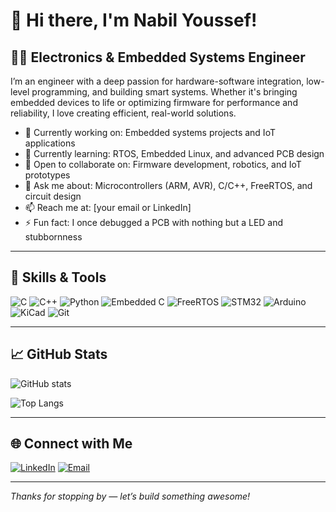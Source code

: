 # 👋 Hi there, I'm Nabil Youssef!

## 👨‍🔧 Electronics & Embedded Systems Engineer

I’m an engineer with a deep passion for hardware-software integration, low-level programming, and building smart systems. Whether it's bringing embedded devices to life or optimizing firmware for performance and reliability, I love creating efficient, real-world solutions.

- 🔭 Currently working on: Embedded systems projects and IoT applications  
- 🌱 Currently learning: RTOS, Embedded Linux, and advanced PCB design  
- 👯 Open to collaborate on: Firmware development, robotics, and IoT prototypes  
- 💬 Ask me about: Microcontrollers (ARM, AVR), C/C++, FreeRTOS, and circuit design  
- 📫 Reach me at: [your email or LinkedIn]  
- ⚡ Fun fact: I once debugged a PCB with nothing but a LED and stubbornness

---

## 🔧 Skills & Tools

![C](https://img.shields.io/badge/-C-00599C?style=flat-square&logo=c)
![C++](https://img.shields.io/badge/-C++-00599C?style=flat-square&logo=c%2B%2B)
![Python](https://img.shields.io/badge/-Python-3776AB?style=flat-square&logo=python)
![Embedded C](https://img.shields.io/badge/-Embedded%20C-blue?style=flat-square)
![FreeRTOS](https://img.shields.io/badge/-FreeRTOS-28a745?style=flat-square)
![STM32](https://img.shields.io/badge/-STM32-03234B?style=flat-square&logo=STMicroelectronics)
![Arduino](https://img.shields.io/badge/-Arduino-00979D?style=flat-square&logo=arduino)
![KiCad](https://img.shields.io/badge/-KiCad-3156F6?style=flat-square&logo=kicad)
![Git](https://img.shields.io/badge/-Git-black?style=flat-square&logo=git)

---

## 📈 GitHub Stats

![GitHub stats](https://github-readme-stats.vercel.app/api?username=YourGitHubUsername&show_icons=true&count_private=true&theme=tokyonight)

![Top Langs](https://github-readme-stats.vercel.app/api/top-langs/?username=YourGitHubUsername&layout=compact&theme=tokyonight)

---

## 🌐 Connect with Me

[![LinkedIn](https://img.shields.io/badge/-LinkedIn-0077B5?style=flat-square&logo=linkedin&logoColor=white)](https://linkedin.com/in/yourprofile)
[![Email](https://img.shields.io/badge/-Email-D14836?style=flat-square&logo=gmail&logoColor=white)](mailto:youremail@example.com)


---

*Thanks for stopping by — let’s build something awesome!*

